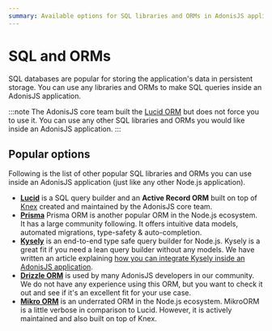 ```yaml
---
summary: Available options for SQL libraries and ORMs in AdonisJS applications.
---
```


# SQL and ORMs

SQL databases are popular for storing the application's data in persistent storage. You can use any libraries and ORMs to make SQL queries inside an AdonisJS application.

:::note
The AdonisJS core team built the [Lucid ORM](./lucid.md) but does not force you to use it. You can use any other SQL libraries and ORMs you would like inside an AdonisJS application.
:::

## Popular options

Following is the list of other popular SQL libraries and ORMs you can use inside an AdonisJS application (just like any other Node.js application).

- [**Lucid**](./lucid.md) is a SQL query builder and an **Active Record ORM** built on top of [Knex](https://knexjs.org) created and maintained by the AdonisJS core team.
- [**Prisma**](https://prisma.io/orm) Prisma ORM is another popular ORM in the Node.js ecosystem. It has a large community following. It offers intuitive data models, automated migrations, type-safety & auto-completion.
- [**Kysely**](https://kysely.dev/docs/getting-started) is an end-to-end type safe query builder for Node.js. Kysely is a great fit if you need a lean query builder without any models. We have written an article explaining [how you can integrate Kysely inside an AdonisJS application](https://adonisjs.com/blog/kysely-with-adonisjs).
- [**Drizzle ORM**](https://orm.drizzle.team/) is used by many AdonisJS developers in our community. We do not have any experience using this ORM, but you want to check it out and see if it's an excellent fit for your use case.
- [**Mikro ORM**](https://mikro-orm.io/docs/guide/first-entity) is an underrated ORM in the Node.js ecosystem. MikroORM is a little verbose in comparison to Lucid. However, it is actively maintained and also built on top of Knex.
